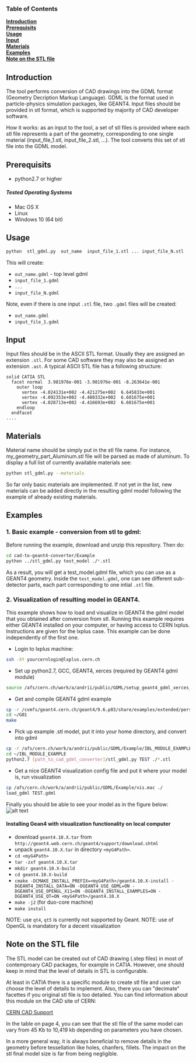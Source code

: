 ### Table of Contents
**[Introduction](#introduction)**  
**[Prerequisits](#prerequisits)**  
**[Usage](#usage)**  
**[Input](#input)**  
**[Materials](#materials)**  
**[Examples](#examples)**  
**[Note on the STL file](#note-on-the-stl-file)**  


## Introduction

The tool performs conversion of CAD drawings into the GDML format (Geometry Decription Markup Language). GDML is the format used in particle-physics simulation packages, like GEANT4. Input files should be provided in stl format, which is supported by majority of CAD developer software. 

How it works: as an input to the tool, a set of stl files is provided where each stl file represents a part of the geometry, corresponding to one single material (input_file_1.stl, input_file_2.stl, ...). The tool converts this set of stl file into the GDML model.
  


## Prerequisits
 - python2.7 or higher 

##### Tested Operating Systems
 - Mac OS X
 - Linux
 - Windows 10 (64 bit)

## Usage
```bash
python  stl_gdml.py  out_name  input_file_1.stl ... input_file_N.stl
```

This will create:
  - ```out_name.gdml```       - top level gdml
  - ```input_file_1.gdml```   
  - ```...```  
  - ```input_file_N.gdml```
    
Note, even if there is one input ```.stl``` file, two ```.gdml``` files will be created:
  - ```out_name.gdml``` 
  - ```input_file_1.gdml```  
  
## Input 
Input files should be in the ASCII STL format. Usually they are assigned an extension ```.stl```. For some CAD software they may also be assigned an extension ```.ast```. A typical ASCII STL file has a following structure:

```
solid CATIA STL
  facet normal  3.981976e-001 -3.981976e-001 -8.263641e-001
    outer loop
      vertex -4.024131e+002 -4.421275e+002  6.645833e+001
      vertex -4.092353e+002 -4.480332e+002  6.601675e+001
      vertex -4.028713e+002 -4.416693e+002  6.601675e+001
    endloop
  endfacet
....

```
  
## Materials

Material name should be simply put in the stl file name. For instance, my_geometry_part_Aluminum.stl file will be parsed as made of aluminum. To display a full list of currently available materials see:
```bash
python stl_gdml.py --materials 
```
So far only basic materials are implemented. If not yet in the list, new materials can be added directly in the resulting gdml model following the example of already existing materials.


## Examples

### 1. Basic example - conversion from stl to gdml: 
Before running the example, download and unzip this repository. Then do:
```bash
cd cad-to-geant4-converter/Example
python ../stl_gdml.py test_model ./*.stl 
```

As a result, you will get a test_model.gdml file, which you can use as a GEANT4 geometry. Inside the ```test_model.gdml```, one can see different sub-detector parts, each part corresponding to one intial ```.stl``` file.

### 2. Visualization of resulting model in GEANT4. 

This example shows how to load and visualize in GEANT4 the gdml model that you obtained after conversion from stl. Running this example requires either GEANT4 installed on your computer, or having access to CERN lxplus. Instructions are given for the lxplus case. This example can be done independently of the first one.

 - Login to lxplus machine:
 ```bash
 ssh -XY yourcernlogin@lxplus.cern.ch
 ```
 
 - Set up python2.7, GCC, GEANT4, xerces (required by GEANT4 gdml module) 
 ```bash
 source /afs/cern.ch/work/a/andrii/public/GDML/setup_geant4_gdml_xerces_cvmfs.sh
 ```
 
 - Get and compile GEANT4 gdml example
 ```bash
 cp -r /cvmfs/geant4.cern.ch/geant4/9.6.p03/share/examples/extended/persistency/gdml/G01 ~/
 cd ~/G01
 make
 ```
 
 - Pick up example .stl model, put it into your home directory, and convert into gdml
 ```bash
 cp -r /afs/cern.ch/work/a/andrii/public/GDML/Example/IBL_MODULE_EXAMPLE ~/
 cd ~/IBL_MODULE_EXAMPLE
 python2.7 [path_to_cad_gdml_converter]/stl_gdml.py TEST ./*.stl
 ```
 
 - Get a nice GEANT4 visualization config file and put it where your model is, run visualization
 ```bash
 cp /afs/cern.ch/work/a/andrii/public/GDML/Example/vis.mac ./
 load_gdml TEST.gdml 
 ```
Finally you should be able to see your model as in the figure below:
![alt text](https://github.com/tihonav/cad-to-geant4-converter/blob/master/Data/VisualizationExample.png "Logo Title Text 1")

#### Installing Gean4 with visualization functionality on local computer
  - download ```geant4.10.X.tar``` from ```http://geant4.web.cern.ch/geant4/support/download.shtml```
  - unpack ```geant4.10.X.tar``` in directory ```<myG4Path>```.
  - ```cd <myG4Path>```
  - ```tar -zxf geant4.10.X.tar```
  - ```mkdir geant4.10.X-build```
  - ```cd geant4.10.X-build```
  - ```cmake -DCMAKE_INSTALL_PREFIX=<myG4Path>/geant4.10.X-install -DGEANT4_INSTALL_DATA=ON -DGEANT4_USE_GDML=ON -DGEANT4_USE_OPENGL_X11=ON -DGEANT4_INSTALL_EXAMPLES=ON -DGEANT4_USE_QT=ON <myG4Path>/geant4.10.X ```
  - ```make -j2``` (for duo-core machine)
  - ```make install```

NOTE: use ```qt4```, ```qt5``` is currently not supported by Geant.
NOTE: use of OpenGL is mandatory for a decent visualization


## Note on the STL file

The STL model can be created out of CAD drawing (.step files) in most of contemproary CAD packages, for example in CATIA. However, one should keep in mind that the level of details in STL is configurable.

At least in CATIA there is a specific module to create stl file and user can choose the level of details to implement. Also, there you can "decimate" facettes if you original stl file is too detailed. You can find information about this module on the CAD site of CERN:

[CERN CAD Support](https://edms.cern.ch/ui/file/1519241/Last_released/1519241.pdf) 


In the table on page 4, you can see that the stl file of the same model can vary from 45 Kb to 10,419 kb depending on parameters you have chosen.
 
In a more general way, it is always beneficial to remove details in the geometry before tessellation like holes, chanfers, fillets. The impact on the stl final model size is far from being negligible.
